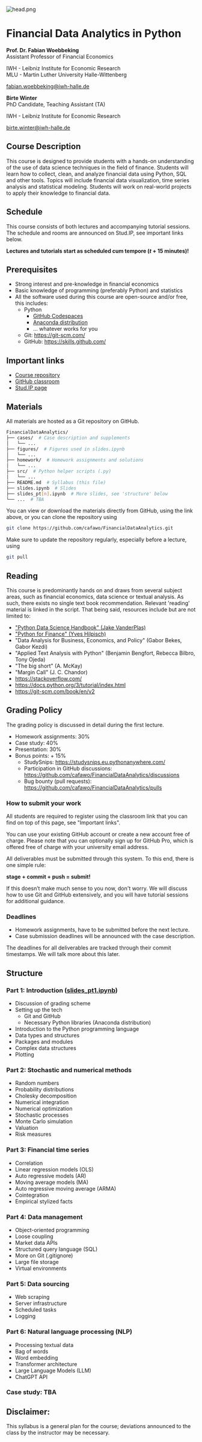 ![head.png](figures/head.jpg)

# Financial Data Analytics in Python

**Prof. Dr. Fabian Woebbeking**</br>
Assistant Professor of Financial Economics

IWH - Leibniz Institute for Economic Research</br>
MLU - Martin Luther University Halle-Wittenberg

fabian.woebbeking@iwh-halle.de


**Birte Winter**</br>
PhD Candidate, Teaching Assistant (TA)

IWH - Leibniz Institute for Economic Research</br>

birte.winter@iwh-halle.de


## Course Description

This course is designed to provide students with a hands-on understanding of the use of data science techniques in the field of finance. Students will learn how to collect, clean, and analyze financial data using Python, SQL and other tools. Topics will include financial data visualization, time series analysis and statistical modeling. Students will work on real-world projects to apply their knowledge to financial data.

## Schedule

This course consists of both lectures and accompanying tutorial sessions. The schedule and rooms are announced on Stud.IP, see important links below.

**Lectures and tutorials start as scheduled cum tempore ($t + 15$ minutes)!**

## Prerequisites

* Strong interest and pre-knowledge in financial economics
* Basic knowledge of programming (preferably Python) and statistics
* All the software used during this course are open-source and/or free, this includes:
    * Python
      * [GitHub Codespaces](https://github.com/features/codespaces)
      * [Anaconda distribution](https://www.anaconda.com/products/distribution)
      * ... whatever works for you
    * Git: https://git-scm.com/
    * GitHub: https://skills.github.com/

## Important links

* [Course repository](https://github.com/cafawo/FinancialDataAnalytics)
* [GitHub classroom](https://classroom.github.com/a/SAilgt2b)
* [Stud.IP page](https://studip.uni-halle.de/dispatch.php/course/details?sem_id=5a9defd4ce9b514471199574c12ee710&again=yes)


## Materials

All materials are hosted as a Git repository on GitHub.

```bash
FinancialDataAnalytics/
├── cases/  # Case description and supplements
│   └── ...  
├── figures/  # Figures used in slides.ipynb
│   └── ...  
├── homework/  # Homework assignments and solutions
│   └── ...  
├── src/  # Python helper scripts (.py)
│   └── ...  
├── README.md  # Syllabus (this file)
├── slides.ipynb  # Slides
├── slides_pt[n].ipynb  # More slides, see 'structure' below
└── ...  # TBA
```

You can view or download the materials directly from GitHub, using the link above, or you can clone the repository using
```Bash
git clone https://github.com/cafawo/FinancialDataAnalytics.git
```
Make sure to update the repository regularly, especially before a lecture, using
```Bash
git pull
```

## Reading

This course is predominantly hands on and draws from several subject areas, such as financial economics, data science or textual analysis. As such, there exists no single text book recommendation. Relevant 'reading' material is linked in the script. That being said, resources include but are not limited to:
* ["Python Data Science Handbook" (Jake VanderPlas)](https://jakevdp.github.io/PythonDataScienceHandbook/)
* ["Python for Finance" (Yves Hilpisch)](https://github.com/yhilpisch/py4fi2nd)
* "Data Analysis for Business, Economics, and Policy" (Gabor Bekes, Gabor Kezdi)
* "Applied Text Analysis with Python" (Benjamin Bengfort, Rebecca Bilbro, Tony Ojeda)
* "The big short" (A. McKay)
* "Margin Call" (J. C. Chandor)
* https://stackoverflow.com/
* https://docs.python.org/3/tutorial/index.html
* https://git-scm.com/book/en/v2


## Grading Policy

The grading policy is discussed in detail during the first lecture.

* Homework assignments: 30%
* Case study: 40%
* Presentation: 30%
* Bonus points: + 15%
  * StudySnips: https://studysnips.eu.pythonanywhere.com/
  * Participation in GitHub discussions: https://github.com/cafawo/FinancialDataAnalytics/discussions
  * Bug bounty (pull requests): https://github.com/cafawo/FinancialDataAnalytics/pulls

### How to submit your work

All students are required to register using the classroom link that you can find on top of this page, see "Important links". 

You can use your existing GitHub account or create a new account free of charge. Please note that you can optionally sign up for GitHub Pro, which is offered free of charge with your university email address.

All deliverables must be submitted through this system. To this end, there is one simple rule:

**stage + commit + push = submit!**

If this doesn’t make much sense to you now, don't worry. We will discuss how to use Git and GitHub extensively, and you will have tutorial sessions for additional guidance.

### Deadlines

* Homework assignments, have to be submitted before the next lecture.
* Case submission deadlines will be announced with the case description.

The deadlines for all deliverables are tracked through their commit timestamps. We will talk more about this later.


## Structure

### Part 1: Introduction ([slides_pt1.ipynb](https://github.com/cafawo/FinancialDataAnalytics/blob/master/slides.ipynb))

* Discussion of grading scheme
* Setting up the tech
  * Git and GitHub
  * Necessary Python libraries (Anaconda distribution)
* Introduction to the Python programming language
* Data types and structures
* Packages and modules
* Complex data structures
* Plotting

### Part 2: Stochastic and numerical methods

* Random numbers
* Probability distributions
* Cholesky decomposition
* Numerical integration
* Numerical optimization
* Stochastic processes
* Monte Carlo simulation
* Valuation
* Risk measures

### Part 3: Financial time series
* Correlation
* Linear regression models (OLS)
* Auto regressive models (AR)
* Moving average models (MA)
* Auto regressive moving average (ARMA)
* Cointegration
* Empirical stylized facts

### Part 4: Data management
* Object-oriented programming
* Loose coupling
* Market data APIs
* Structured query language (SQL)
* More on Git (.gitignore)
* Large file storage
* Virtual environments

### Part 5: Data sourcing
* Web scraping
* Server infrastructure
* Scheduled tasks
* Logging

### Part 6: Natural language processing (NLP)
* Processing textual data
* Bag of words
* Word embedding
* Transformer architecture
* Large Language Models (LLM)
* ChatGPT API

### Case study: TBA

## Disclaimer:

This syllabus is a general plan for the course; deviations announced to the class by the instructor may be necessary.
